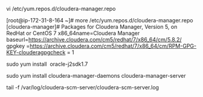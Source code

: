 

   vi /etc/yum.repos.d/cloudera-manager.repo
    
   [root@ip-172-31-8-164 ~]# more /etc/yum.repos.d/cloudera-manager.repo
   [cloudera-manager]# Packages for Cloudera Manager, Version 5, on RedHat or CentOS 7 x86_64name=Cloudera Manager
   baseurl=https://archive.cloudera.com/cm5/redhat/7/x86_64/cm/5.8.2/
   gpgkey =https://archive.cloudera.com/cm5/redhat/7/x86_64/cm/RPM-GPG-KEY-clouderagpgcheck = 1

   sudo yum install  oracle-j2sdk1.7
   
   sudo yum install cloudera-manager-daemons cloudera-manager-server

   tail -f /var/log/cloudera-scm-server/cloudera-scm-server.log 
